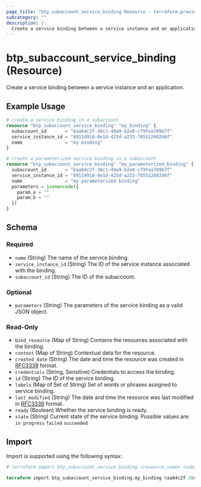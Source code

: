 ```yaml
---
page_title: "btp_subaccount_service_binding Resource - terraform-provider-btp"
subcategory: ""
description: |-
  Create a service binding between a service instance and an application.
---
```


# btp_subaccount_service_binding (Resource)

Create a service binding between a service instance and an application.

## Example Usage

```terraform
# create a service binding in a subaccount
resource "btp_subaccount_service_binding" "my_binding" {
  subaccount_id       = "6aa64c2f-38c1-49a9-b2e8-cf9fea769b7f"
  service_instance_id = "8911491d-0e1d-425d-a233-785512602d6f"
  name                = "my binding"
}

# create a parameterized service binding in a subaccount
resource "btp_subaccount_service_binding" "my_parameterized_binding" {
  subaccount_id       = "6aa64c2f-38c1-49a9-b2e8-cf9fea769b7f"
  service_instance_id = "8911491d-0e1d-425d-a233-785512602d6f"
  name                = "my parameterized binding"
  parameters = jsonencode({
    param_a = ""
    param_b = ""
  })
}
```

<!-- schema generated by tfplugindocs -->
## Schema

### Required

- `name` (String) The name of the service binding.
- `service_instance_id` (String) The ID of the service instance associated with the binding.
- `subaccount_id` (String) The ID of the subaccount.

### Optional

- `parameters` (String) The parameters of the service binding as a valid JSON object.

### Read-Only

- `bind_resource` (Map of String) Contains the resources associated with the binding.
- `context` (Map of String) Contextual data for the resource.
- `created_date` (String) The date and time the resource was created in [RFC3339](https://www.ietf.org/rfc/rfc3339.txt) format.
- `credentials` (String, Sensitive) Credentials to access the binding.
- `id` (String) The ID of the service binding.
- `labels` (Map of Set of String) Set of words or phrases assigned to service binding.
- `last_modified` (String) The date and time the resource was last modified in [RFC3339](https://www.ietf.org/rfc/rfc3339.txt) format.
- `ready` (Boolean) Whether the service binding is ready.
- `state` (String) Current state of the service binding. Possible values are: 
	 `in progress`
	 `failed`
	 `succeeded`

## Import

Import is supported using the following syntax:

```terraform
# terraform import btp_subaccount_service_binding.<resource_name> <subaccount_id>,<service_binding_id>

terraform import btp_subaccount_service_binding.my_binding 6aa64c2f-38c1-49a9-b2e8-cf9fea769b7f,910e9a7d-0fb4-4428-a813-56550e683579
```
